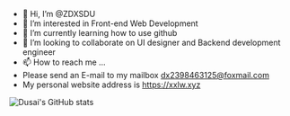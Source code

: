 - 👋 Hi, I’m @ZDXSDU
- 👀 I’m interested in Front-end Web Development
- 🌱 I’m currently learning how to use github
- 💞️ I’m looking to collaborate on UI designer and Backend development engineer
- 📫 How to reach me ...
-    Please send an E-mail to my mailbox
      dx2398463125@foxmail.com
- My personal website address is https://xxlw.xyz

<!---
ZDXSDU/ZDXSDU is a ✨ special ✨ repository because its `README.md` (this file) appears on your GitHub profile.
You can click the Preview link to take a look at your changes.
--->
![Dusai's GitHub stats](https://github-readme-stats.vercel.app/api?username=ZDXSDU)
